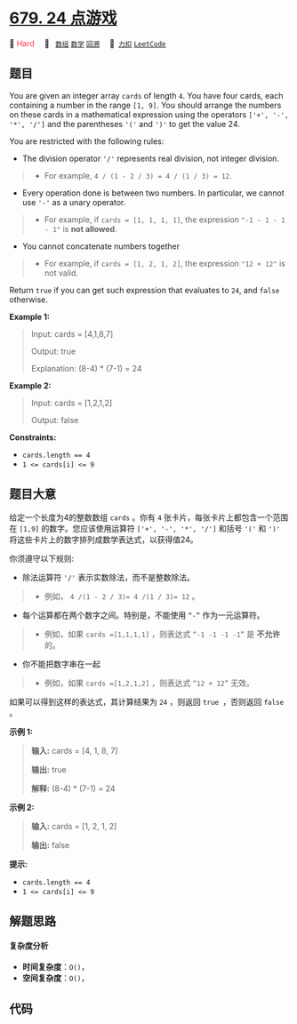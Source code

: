 # [679. 24 点游戏](https://2xiao.github.io/leetcode-js/problem/0679.html)

🔴 <font color=#ff334b>Hard</font>&emsp; 🔖&ensp; [`数组`](/tag/array.md) [`数学`](/tag/math.md) [`回溯`](/tag/backtracking.md)&emsp; 🔗&ensp;[`力扣`](https://leetcode.cn/problems/24-game) [`LeetCode`](https://leetcode.com/problems/24-game)

## 题目

You are given an integer array `cards` of length `4`. You have four cards,
each containing a number in the range `[1, 9]`. You should arrange the numbers
on these cards in a mathematical expression using the operators `['+', '-',
'*', '/']` and the parentheses `'('` and `')'` to get the value 24.

You are restricted with the following rules:

  * The division operator `'/'` represents real division, not integer division. 
> 
> * For example, `4 / (1 - 2 / 3) = 4 / (1 / 3) = 12`.
  * Every operation done is between two numbers. In particular, we cannot use `'-'` as a unary operator. 
> 
> * For example, if `cards = [1, 1, 1, 1]`, the expression `"-1 - 1 - 1 - 1"` is **not allowed**.
  * You cannot concatenate numbers together 
> 
> * For example, if `cards = [1, 2, 1, 2]`, the expression `"12 + 12"` is not valid.

Return `true` if you can get such expression that evaluates to `24`, and
`false` otherwise.



**Example 1:**

> Input: cards = [4,1,8,7]
> 
> Output: true
> 
> Explanation: (8-4) * (7-1) = 24

**Example 2:**

> Input: cards = [1,2,1,2]
> 
> Output: false

**Constraints:**

  * `cards.length == 4`
  * `1 <= cards[i] <= 9`


## 题目大意

给定一个长度为4的整数数组 `cards` 。你有 `4` 张卡片，每张卡片上都包含一个范围在 `[1,9]` 的数字。您应该使用运算符 `['+',
'-', '*', '/']` 和括号 `'('` 和 `')'` 将这些卡片上的数字排列成数学表达式，以获得值24。

你须遵守以下规则:

  * 除法运算符 `'/'` 表示实数除法，而不是整数除法。 
> 
> * 例如， `4 /(1 - 2 / 3)= 4 /(1 / 3)= 12` 。
  * 每个运算都在两个数字之间。特别是，不能使用 `“-”` 作为一元运算符。 
> 
> * 例如，如果 `cards =[1,1,1,1]` ，则表达式 `“-1 -1 -1 -1”` 是 **不允许** 的。
  * 你不能把数字串在一起 
> 
> * 例如，如果 `cards =[1,2,1,2]` ，则表达式 `“12 + 12”` 无效。

如果可以得到这样的表达式，其计算结果为 `24` ，则返回 `true `，否则返回 `false` 。



**示例 1:**

> 
> 
> 
> 
> 
> **输入:** cards = [4, 1, 8, 7]
> 
> **输出:** true
> 
> **解释:** (8-4) * (7-1) = 24
> 
> 

**示例 2:**

> 
> 
> 
> 
> 
> **输入:** cards = [1, 2, 1, 2]
> 
> **输出:** false
> 
> 



**提示:**

  * `cards.length == 4`
  * `1 <= cards[i] <= 9`


## 解题思路

#### 复杂度分析

- **时间复杂度**：`O()`，
- **空间复杂度**：`O()`，

## 代码

```javascript

```